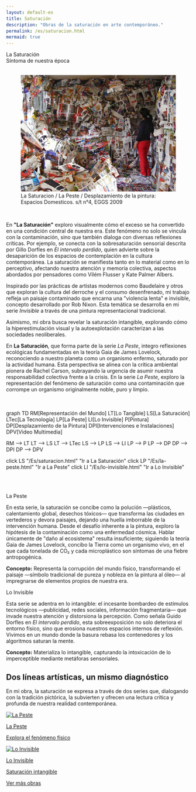 ```yaml
---
layout: default-es
title: Saturación
description: "Obras de la saturación en arte contemporáneo."
permalink: /es/saturacion.html
mermaid: true
---
```


<div class="titulo">La Saturación</div>
<div class="subtitulo">Síntoma de nuestra época</div>
<br>

<figure class="imagen-con-caption">
  <img src="/assets/img/la-saturacion-cocina-cubierta-086.jpg" alt="La Saturación - Manifestación del Exceso" loading="lazy">
  <figcaption>La Saturacion / La Peste / Desplazamiento de la pintura: Espacios Domesticos. s/t n°4, EGGS 2009</figcaption>
</figure>
<br>
<div class="parrafo">
  <p>
    En <strong>"La Saturación"</strong> exploro visualmente cómo el exceso se ha convertido en una condición central de nuestra era. Este fenómeno no solo se vincula con la contaminación, sino que también dialoga con diversas reflexiones críticas. Por ejemplo, se conecta con la sobresaturación sensorial descrita por Gillo Dorfles en <em>El intervalo perdido</em>, quien advierte sobre la desaparición de los espacios de contemplación en la cultura contemporánea. La saturación se manifiesta tanto en lo material como en lo perceptivo, afectando nuestra atención y memoria colectiva, aspectos abordados por pensadores como Vilém Flusser y Kate Palmer Albers.
  </p>
  <p>
    Inspirado por las prácticas de artistas modernos como Baudelaire y otros que exploran la cultura del derroche y el consumo desenfrenado, mi trabajo refleja un paisaje contaminado que encarna una "violencia lenta" e invisible, concepto desarrollado por Rob Nixon. Esta temática se desarrolla en mi serie <em>Invisible</em> a través de una pintura representacional tradicional.
  </p>
  <p>
    Asimismo, mi obra busca revelar la saturación intangible, explorando cómo la hiperestimulación visual y la autoexplotación caracterizan a las sociedades neoliberales.
  </p>
  <p>
    En <strong>La Saturación</strong>, que forma parte de la serie <em>La Peste</em>, integro reflexiones ecológicas fundamentadas en la teoría Gaia de James Lovelock, reconociendo a nuestro planeta como un organismo enfermo, saturado por la actividad humana. Esta perspectiva se alinea con la crítica ambiental pionera de Rachel Carson, subrayando la urgencia de asumir nuestra responsabilidad colectiva frente a la crisis. En la serie <em>La Peste</em>, exploro la representación del fenómeno de saturación como una contaminación que corrompe un organismo originalmente noble, puro y limpio.
  </p>
</div>
<br><br>
<div class="mermaid">
graph TD
  RM[Representación del Mundo]
  LT[Lo Tangible]
  LS[La Saturación]
  LTec[La Tecnología]
  LP[La Peste]
  LI[Lo Invisible]
  P[Pintura]
  DP[Desplazamiento de la Pintura]
  DPI[Intervenciones e Instalaciones]
  DPV[Video Multimedia]

  RM --> LT
  LT --> LS
  LT --> LTec
  LS --> LP
  LS --> LI
  LP --> P
  LP --> DP
  DP --> DPI
  DP --> DPV

  click LS "/Es/saturacion.html" "Ir a La Saturación"
  click LP "/Es/la-peste.html" "Ir a La Peste"
  click LI "/Es/lo-invisible.html" "Ir a Lo Invisible"
</div>

<br><br>
<div class="subtitulo">La Peste</div>

<p class="parrafo">
  En esta serie, la saturación se concibe como la polución —plásticos, calentamiento global, desechos tóxicos— que transforma las ciudades en vertederos y devora paisajes, dejando una huella imborrable de la intervención humana. Desde el desafío inherente a la pintura, exploro la hipótesis de la contaminación como una enfermedad cósmica. Hablar únicamente de "daño al ecosistema" resulta insuficiente; siguiendo la teoría Gaia de James Lovelock, concibo la Tierra como un organismo vivo, en el que cada tonelada de CO₂ y cada microplástico son síntomas de una fiebre antropogénica.
</p>

<p class="parrafo">
  <strong>Concepto:</strong> Representa la corrupción del mundo físico, transformando el paisaje —símbolo tradicional de pureza y nobleza en la pintura al óleo— al impregnarse de elementos propios de nuestra era.
</p>

<div class="subtitulo">Lo Invisible</div>

<p class="parrafo">
  Esta serie se adentra en lo intangible: el incesante bombardeo de estímulos tecnológicos —publicidad, redes sociales, información fragmentaria— que invade nuestra atención y distorsiona la percepción. Como señala Guido Dorfles en <em>El intervalo perdido</em>, esta sobreexposición no solo deteriora el entorno físico, sino que erosiona nuestros espacios internos de reflexión. Vivimos en un mundo donde la basura rebasa los contenedores y los algoritmos saturan la mente.
</p>

<p class="parrafo">
  <strong>Concepto:</strong> Materializa lo intangible, capturando la intoxicación de lo imperceptible mediante metáforas sensoriales.
</p>

<h2 class="parrafo">Dos líneas artísticas, un mismo diagnóstico</h2>

<p class="parrafo">
  En mi obra, la saturación se expresa a través de dos series que, dialogando con la tradición pictórica, la subvierten y ofrecen una lectura crítica y profunda de nuestra realidad contemporánea.
</p>

<div class="button-container">
  <a href="/Es/la-peste.html" class="fancy-button">
    <div class="button-content">
      <img src="/Es/assets/img/la-peste.gif" alt="La Peste" loading="lazy">
      <p class="title">La Peste</p>
      <p class="subtitle">Explora el fenómeno físico</p>
    </div>
  </a>

  <a href="/Es/lo-invisible.html" class="fancy-button">
    <div class="button-content">
      <img src="/Es/assets/img/lo-invisible.gif" alt="Lo Invisible" loading="lazy">
      <p class="title">Lo Invisible</p>
      <p class="subtitle">Saturación intangible</p>
    </div>
  </a>
</div>

<a href="/Es/obras.html" class="enlace">Ver más obras</a>
